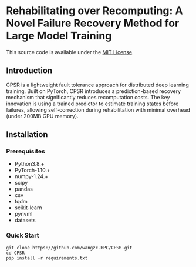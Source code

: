# Rehabilitating over Recomputing: A Novel Failure Recovery Method for Large Model Training

This source code is available under the [MIT License](LICENSE.txt).

## Introduction

CPSR is a lightweight fault tolerance approach for distributed deep learning training. Built on PyTorch, CPSR introduces a prediction-based recovery mechanism that significantly reduces recomputation costs. The key innovation is using a trained predictor to estimate training states before failures, allowing self-correction during rehabilitation with minimal overhead (under 200MB GPU memory).

## Installation
### Prerequisites

* Python3.8.+
* PyTorch-1.10.+
* numpy-1.24.+
* scipy
* pandas
* csv
* tqdm
* scikit-learn
* pynvml
* datasets

### Quick Start

    git clone https://github.com/wangzc-HPC/CPSR.git
    cd CPSR
    pip install -r requirements.txt

